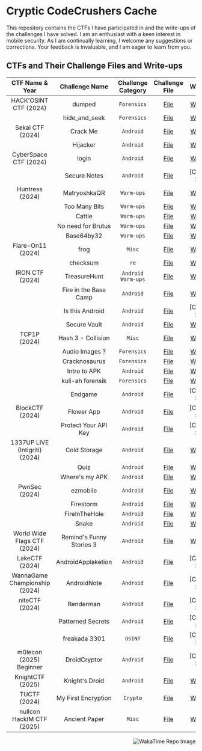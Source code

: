 # Cryptic CodeCrushers Cache

This repository contains the CTFs I have participated in and the write-ups of the challenges I have solved. I am an enthusiast with a keen interest in mobile security. As I am continually learning, I welcome any suggestions or corrections. Your feedback is invaluable, and I am eager to learn from you.

## CTFs and Their Challenge Files and Write-ups
| CTF Name & Year | Challenge Name | Challenge Category | Challenge File | Write-up |
|:--------:|:---------------:|:------------------:|:--------------:|:-------:|
| HACK'OSINT CTF (2024) | dumped | `Forensics` | [File](HACK%27OSINT%20CTF%20-%20IITK%20%282024%29%2Fdumped%2FFiles%2Fdump.bin.zip) | [Write-up](HACK%27OSINT%20CTF%20-%20IITK%20%282024%29%2Fdumped%2FWrite-Up.md) |
|| hide_and_seek | `Forensics` | [File](HACK%27OSINT%20CTF%20-%20IITK%20%282024%29%2Fhide_and_seek%2FFiles%2Fmystery.zip) | [Write-up](HACK%27OSINT%20CTF%20-%20IITK%20%282024%29%2Fhide_and_seek%2FWrite-Up.md) |
| Sekai CTF (2024) | Crack Me | `Android` | [File](SekaiCTF%20%282024%29%2FCrack%20Me%2FFiles%2FCrackMe.apk) | [Write-up](SekaiCTF%20%282024%29%2FCrack%20Me%2FWrite-Up.md) |
|| Hijacker | `Android` | [File](SekaiCTF%20%282024%29/Hijacker/Files/secure_app.apk) | [Write-up](SekaiCTF%20%282024%29/Hijacker/Write-Up.md) |
| CyberSpace CTF (2024) | login | `Android` | [File](CyberSpace%20CTF%20%282024%29%2Flogin%2FFiles%2Flogin.apk) | [Write-up](CyberSpace%20CTF%20%282024%29%2Flogin%2FWrite-Up.md) |
|| Secure Notes | `Android` | [File](CyberSpace%20CTF%20%282024%29%2FSecure%20Notes%2FFiles%2Fsecurenotes.apk) | [Coming-Soon] |
| Huntress (2024) | MatryoshkaQR | `Warm-ups` | [File](Huntress%20%282024%29%2FMatryoshkaQR%2FFiles%2Fqrcode.png) | [Write-up](Huntress%20%282024%29%2FMatryoshkaQR/Write-Up.md) |
|| Too Many Bits | `Warm-ups` | [File](Huntress%20%282024%29%2FToo%20Many%20Bits/File.txt) | [Write-up](Huntress%20%282024%29%2FToo%20Many%20Bits/Write-Up.md) |
|| Cattle | `Warm-ups` | [File](Huntress%20%282024%29%2FCattle/Files/cattle) | [Write-up](Huntress%20%282024%29%2FCattle/Write-Up.md) |
|| No need for Brutus | `Warm-ups` | [File](Huntress%20%282024%29%2FNo%20need%20for%20Brutus/Files/No%20need%20for%20Brutus.txt) | [Write-up](Huntress%20%282024%29%2FNo%20need%20for%20Brutus/Write-Up.md) |
|| Base64by32 | `Warm-ups` | [File](Huntress%20%282024%29%2FBase64by32/Files/base64by32.txt) | [Write-up](Huntress%20%282024%29%2FBase64by32/Write-Up.md) |
| Flare-On11 (2024) | frog | `Misc` | [File](Flare-On11%20%282024%29%2Ffrog%2FFiles%2Ffrog.7z) | [Write-up](Flare-On11%20%282024%29%2Ffrog/Write-Up.md) |
|| checksum | `re` | [File](Flare-On11%20%282024%29%2Fchecksum%2FFiles%2Fchecksum.7z) | [Write-up](Flare-On11%20%282024%29%2Fchecksum/Write-Up.md) |
| IRON CTF (2024) | TreasureHunt | `Android` `Warm-ups` | [File](IRON%20CTF%20%282024%29%2FTreasureHunt%2FFiles%2FTreasureHunt.apk) | [Write-up](IRON%20CTF%20%282024%29%2FTreasureHunt/Write-Up.md) |
|| Fire in the Base Camp | `Android` | [File](IRON%20CTF%20%282024%29%2FFire%20in%20the%20Base%20Camp/Files/Fire_in_the_Base_Camp.apk) | [Write-up](IRON%20CTF%20%282024%29%2FFire%20in%20the%20Base%20Camp/Write-Up.md) |
|| Is this Android | `Android` | [File](IRON%20CTF%20%282024%29%2FIs%20this%20Android/Files/Calculator.apk) | [Coming-Soon] |
|| Secure Vault | `Android` | [File](IRON%20CTF%20%282024%29%2FSecure%20Vault/Files/secure_vault.apk) | [Write-up](IRON%20CTF%20%282024%29%2FSecure%20Vault/Write-Up.md) |
| TCP1P (2024) | Hash 3 - Collision | `Misc` | [File](TCP1P%20%282024%29%2FHash%203%20-%20Collision%2FFiles%2Fserver.py) | [Write-up](TCP1P%20%282024%29%2FHash%203%20-%20Collision/Write-Up.md) |
|| Audio Images ? | `Forensics` | [File](TCP1P%20%282024%29%2FAudio%20Images%20%3F%2FFiles%2Fextracted_at_0x27766.wav) | [Write-up](TCP1P%20%282024%29%2FAudio%20Images%20%3F%2FWrite-Up.md) |
|| Cracknosaurus | `Forensics` | [File](TCP1P%20%282024%29%2FCracknosaurus/Files/flag.zip) | [Write-up](TCP1P%20%282024%29%2FCracknosaurus/Write-Up.md) |
|| Intro to APK | `Android` | [File](TCP1P%20%282024%29%2FIntro%20to%20APK/Files/alex_app.apk) | [Write-up](TCP1P%20%282024%29%2FIntro%20to%20APK/Write-Up.md) |
|| kuli-ah forensik | `Forensics` | [File](TCP1P%20%282024%29%2Fkuli-ah%20forensik/Files/kobokanaeruluvluv.jpg) | [Write-up](TCP1P%20%282024%29%2Fkuli-ah%20forensik/Write-Up.md) |
|| Endgame | `Android` | [File](TCP1P%20%282024%29%2FEndgame/Files/app-release_signed.apk) | [Coming-Soon] |
| BlockCTF (2024) | Flower App | `Android` | [File](BlockCTF%20%282024%29%2FFlower%20App%2FFiles%2Fflowerapp.app) | [Coming-Soon] |
|| Protect Your API Key | `Android` | [File](BlockCTF%20%282024%29%2FProtect%20Your%20API%20Key/Files/app.apk) | [Coming-Soon] |
| 1337UP LIVE (Intigriti) (2024) | Cold Storage | `Android` | [File](1337UP%20LIVE%20%28Intigriti%29%20%282024%29%2FCold%20Storage%2FFiles%2Fcryptovault.apk) | [Write-up](1337UP%20LIVE%20%28Intigriti%29%20%282024%29%2FCold%20Storage/Write-Up.md) |
|| Quiz | `Android` | [File](1337UP%20LIVE%20%28Intigriti%29%20%282024%29%2FQuiz/Files/quiz.apk) | [Write-up](1337UP%20LIVE%20%28Intigriti%29%20%282024%29%2FQuiz/Write-Up.md) |
|| Where's my APK | `Android` | [File](1337UP%20LIVE%20%28Intigriti%29%20%282024%29%2FWhere%27s%20my%20APK%3F%2FFiles%2Fapp-release.aab) | [Write-up](1337UP%20LIVE%20%28Intigriti%29%20%282024%29%2FWhere%27s%20my%20APK%3F/Write-Up.md) |
| PwnSec (2024) | ezmobile | `Android` | [File](PwnSec%20%282024%29%2Fezmobile%2FFiles%2Fezmobile.apk) | [Write-up](PwnSec%20%282024%29%2Fezmobile/Write-Up.md) |
|| Firestorm | `Android` | [File](PwnSec%20%282024%29%2FFirestorm%2FFiles%2FFireStorm.apk) | [Write-up](PwnSec%20%282024%29%2FFirestorm/Write-Up.md) |
|| FireInTheHole | `Android` | [File](PwnSec%20%282024%29%2FFireInTheHole/Files/FireInTheHole.apk) | [Write-up](PwnSec%20%282024%29%2FFireInTheHole/Write-Up.md) |
|| Snake | `Android` | [File](PwnSec%20%282024%29%2FSnake%2FFiles%2Fsnake.apk) | [Write-up](PwnSec%20%282024%29%2FSnake%2FWrite-Up.md) |
| World Wide Flags CTF (2024) | Remind's Funny Stories 3 | `Android` | [File](World%20Wide%20Flags%20%282024%29%2FRemind%27s%20Funny%20Stories%203%2FFiles%2Ftruyencuoiremind_wwf.apk) | [Write-up](World%20Wide%20Flags%20%282024%29%2FRemind%27s%20Funny%20Stories%203%2FWrite-Up.md) |
| LakeCTF (2024) | AndroidApplaketion | `Android` | [File](LakeCTF%20%282024%29%2FAndroidApplaketion%2FFiles%2FAndroidApplaketion.apk) | [Coming-Soon] |
| WannaGame Championship (2024) | AndroidNote | `Android` | [File](WannaGame%20Championship%20%282024%29%2FAndroid%20Note%2FFiles%2FAndroidNote.apk.zst) | [Coming-Soon] |
| niteCTF (2024) | Renderman | `Android` | [File](niteCTF%20%282024%29%2FRenderman%2FFiles%2Fhandout.zip) | [Coming-Soon] |
|| Patterned Secrets | `Android` | [File](niteCTF%20%282024%29%2FPatterned%20Secrets%2FFiles%2Fchall.avd.zip) | [Coming-Soon] |
|| freakada 3301 | `OSINT` | [File](niteCTF%20%282024%29%2Ffreakada%203301%2FFiles%2Ffreakada_3301_message.png) | [Coming-Soon] |
| m0lecon (2025) Beginner | DroidCryptor | `Android` | [File](m0lecon%20%282025%29%20Beginner%2FDroidCryptor%2FFiles%2Fapp-debug.apk) | [Coming-Soon] |
| KnightCTF (2025) | Knight's Droid | `Android` | [File](KnightCTF%20%282025%29%2Fknights_droid%2FFiles%2Fknights_droid.zip) | [Write-up](KnightCTF%20%282025%29%2FKnight%27s%20Droid%2FWrite-Up.md) |
| TUCTF (2024) | My First Encryption | `Crypto` | [File](TUCTF%20%282024%29%2FMy%20First%20Encryption%2FFiles%2Fflag.jpeg) | [Write-up](TUCTF%20%282024%29%2FMy%20First%20Encryption/Write-Up.md) |
| nullcon HackIM CTF (2025) | Ancient Paper | `Misc` | [File](nullcon%20HackIM%20CTF%20%282025%29%2FAncient%20Paper%2FFiles%2Fancient-paper.jpg) | [Write-up](nullcon%20HackIM%20CTF%20%282025%29%2FAncient%20Paper%2FWrite-Up.md) |

<p align="right">
  <img src="https://wakatime.com/badge/user/f5bf5341-405c-480f-bd76-40a5c1a8ada9/project/9c6a4655-eaeb-4796-a3d7-f09bba6390ef.svg" alt="WakaTime Repo Image" />
</p>